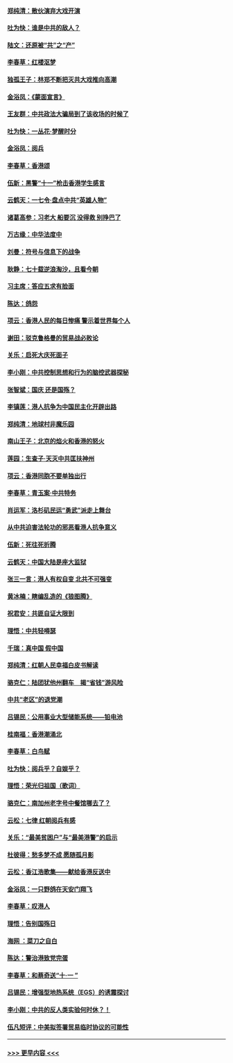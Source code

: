 #### [郑纯清：散伙演弃大戏开演](../pages/nsc993/n11570826.md?t=10060611) 
#### [吐为快：谁是中共的敌人？](../pages/nsc993/n11570817.md?t=10060611) 
#### [陆文：还原被“共”之“产”](../pages/nsc993/n11570798.md?t=10060611) 
#### [李春草：红楼沤梦](../pages/nsc993/n11569673.md?t=10060611) 
#### [独孤王子：林郑不断把灭共大戏推向高潮](../pages/nsc993/n11569381.md?t=10060611) 
#### [金浴凤：《蒙面宣言》](../pages/nsc993/n11569368.md?t=10060611) 
#### [王友群：中共政法大骗局到了该收场的时候了](../pages/nsc993/n11568940.md?t=10060611) 
#### [吐为快：一丛花‧梦醒时分](../pages/nsc993/n11567491.md?t=10060611) 
#### [金浴凤：阅兵](../pages/nsc993/n11567454.md?t=10060611) 
#### [李春草：香港颂](../pages/nsc993/n11567444.md?t=10060611) 
#### [伍新：黑警“十一”枪击香港学生感言](../pages/nsc993/n11567426.md?t=10060611) 
#### [云鹤天：一七令‧盘点中共“英雄人物”](../pages/nsc993/n11567091.md?t=10060611) 
#### [诸葛高参：习老大 船要沉 没得救 别挣巴了](../pages/nsc993/n11566976.md?t=10060611) 
#### [万古缘：中华法度中](../pages/nsc993/n11566726.md?t=10060611) 
#### [刘曼：符号与信息下的战争](../pages/nsc993/n11564655.md?t=10060611) 
#### [耿静：七十载逆浪淘沙，且看今朝](../pages/nsc993/n11564520.md?t=10060611) 
#### [习主席：答应五求有脸面](../pages/nsc993/n11563953.md?t=10060611) 
#### [陈达：鸽怨](../pages/nsc993/n11561879.md?t=10060611) 
#### [项云：香港人民的每日惨痛  警示着世界每个人](../pages/nsc993/n11559273.md?t=10060611) 
#### [谢田：驳克鲁格曼的贸易战必败论](../pages/nsc993/n11555840.md?t=10060611) 
#### [关乐：启死大庆死面子](../pages/nsc993/n11556823.md?t=10060611) 
#### [李小刚：中共控制思想和行为的脑控武器探秘](../pages/nsc993/n11556776.md?t=10060611) 
#### [张智斌：国庆  还是国殇？](../pages/nsc993/n11556617.md?t=10060611) 
#### [李镇莲：港人抗争为中国民主化开辟出路](../pages/nsc993/n11556570.md?t=10060611) 
#### [郑纯清：地球村非魔乐园](../pages/nsc993/n11555415.md?t=10060611) 
#### [南山王子：北京的焰火和香港的怒火](../pages/nsc993/n11555318.md?t=10060611) 
#### [莲园：生查子·天灭中共匡扶神州](../pages/nsc993/n11555302.md?t=10060611) 
#### [项云：香港同胞不要单独出行](../pages/nsc993/n11555276.md?t=10060611) 
#### [李春草：青玉案‧中共特务](../pages/nsc993/n11552356.md?t=10060611) 
#### [肖运军：洛杉矶民运“勇武”派走上舞台](../pages/nsc993/n11551595.md?t=10060611) 
#### [从中共迫害法轮功的邪恶看港人抗争意义](../pages/nsc993/n11540858.md?t=10060611) 
#### [伍新：死往死折腾](../pages/nsc993/n11550174.md?t=10060611) 
#### [云鹤天：中国大陆是座大监狱](../pages/nsc993/n11550155.md?t=10060611) 
#### [张三一言：港人有权自变 北共不可强变](../pages/nsc993/n11550132.md?t=10060611) 
#### [黄冰楠：瞎编乱造的《狼图腾》](../pages/nsc993/n11550082.md?t=10060611) 
#### [祝君安：共匪自证大限到](../pages/nsc993/n11550041.md?t=10060611) 
#### [理悟：中共轻嘚瑟](../pages/nsc993/n11547978.md?t=10060611) 
#### [千瑞：真中国 假中国](../pages/nsc993/n11547865.md?t=10060611) 
#### [郑纯清：红朝人民幸福白皮书解读](../pages/nsc993/n11547499.md?t=10060611) 
#### [骆克仁：陆团犹他州翻车　揭“省钱”游风险](../pages/nsc993/n11546977.md?t=10060611) 
#### [中共“老区”的退党潮](../pages/nsc993/n11545995.md?t=10060611) 
#### [吕锡民：公用事业大型储能系统——铅电池](../pages/nsc993/n11545701.md?t=10060611) 
#### [桂南福：香港潮涌北](../pages/nsc993/n11545682.md?t=10060611) 
#### [李春草：白鸟赋](../pages/nsc993/n11545663.md?t=10060611) 
#### [吐为快：阅兵乎？自娱乎？](../pages/nsc993/n11545625.md?t=10060611) 
#### [理悟：荣光归祖国（歌词）](../pages/nsc993/n11545616.md?t=10060611) 
#### [骆克仁：南加州老字号中餐馆哪去了？](../pages/nsc993/n11545120.md?t=10060611) 
#### [云松：七律 红朝阅兵有感](../pages/nsc993/n11542394.md?t=10060611) 
#### [关乐：“最美贫困户”与“最美港警”的启示](../pages/nsc993/n11542252.md?t=10060611) 
#### [杜彼得：愁多梦不成 愿随孤月影](../pages/nsc993/n11540296.md?t=10060611) 
#### [云松：香江浩歌集——献给香港反送中](../pages/nsc993/n11540149.md?t=10060611) 
#### [金浴凤：一只野鸽在天安门翔飞](../pages/nsc993/n11540280.md?t=10060611) 
#### [李春草：叹港人](../pages/nsc993/n11540119.md?t=10060611) 
#### [理悟：告别国殇日](../pages/nsc993/n11539610.md?t=10060611) 
#### [海网 ：菜刀之自白](../pages/nsc993/n11539597.md?t=10060611) 
#### [陈达：警治港致党完蛋](../pages/nsc993/n11538127.md?t=10060611) 
#### [李春草：和蔡奇送“十·一 ”](../pages/nsc993/n11537810.md?t=10060611) 
#### [吕锡民：增强型地热系统（EGS）的诱震探讨](../pages/nsc993/n11537765.md?t=10060611) 
#### [李小刚：中共的反人类实验何时休？！](../pages/nsc993/n11537669.md?t=10060611) 
#### [伍凡短评：中美拟签署贸易临时协议的可能性](../pages/nsc993/n11536773.md?t=10060611) 

----
#### [ >>> 更早内容 <<< ](../indexes/nsc993-earlier.md)
